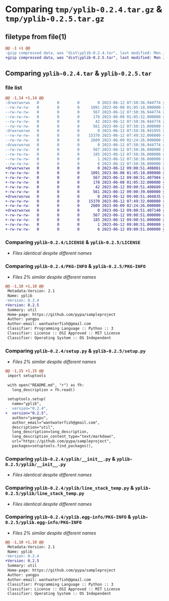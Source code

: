 # Comparing `tmp/yplib-0.2.4.tar.gz` & `tmp/yplib-0.2.5.tar.gz`

## filetype from file(1)

```diff
@@ -1 +1 @@
-gzip compressed data, was "dist\yplib-0.2.4.tar", last modified: Mon Jun 12 07:50:36 2023, max compression
+gzip compressed data, was "dist\yplib-0.2.5.tar", last modified: Mon Jun 12 09:00:51 2023, max compression
```

## Comparing `yplib-0.2.4.tar` & `yplib-0.2.5.tar`

### file list

```diff
@@ -1,14 +1,14 @@
-drwxrwxrwx   0        0        0        0 2023-06-12 07:50:36.944774 yplib-0.2.4/
--rw-rw-rw-   0        0        0     1091 2023-06-08 01:05:18.000000 yplib-0.2.4/LICENSE
--rw-rw-rw-   0        0        0      567 2023-06-12 07:50:36.944774 yplib-0.2.4/PKG-INFO
--rw-rw-rw-   0        0        0      178 2023-06-08 01:05:32.000000 yplib-0.2.4/README.md
--rw-rw-rw-   0        0        0       42 2023-06-12 07:50:36.944774 yplib-0.2.4/setup.cfg
--rw-rw-rw-   0        0        0      561 2023-06-12 07:50:15.000000 yplib-0.2.4/setup.py
-drwxrwxrwx   0        0        0        0 2023-06-12 07:50:36.941955 yplib-0.2.4/yplib/
--rw-rw-rw-   0        0        0    15370 2023-06-12 07:49:32.000000 yplib-0.2.4/yplib/__init__.py
--rw-rw-rw-   0        0        0     2609 2023-06-09 02:24:26.000000 yplib-0.2.4/yplib/line_stack_temp.py
-drwxrwxrwx   0        0        0        0 2023-06-12 07:50:36.944774 yplib-0.2.4/yplib.egg-info/
--rw-rw-rw-   0        0        0      567 2023-06-12 07:50:36.000000 yplib-0.2.4/yplib.egg-info/PKG-INFO
--rw-rw-rw-   0        0        0      185 2023-06-12 07:50:36.000000 yplib-0.2.4/yplib.egg-info/SOURCES.txt
--rw-rw-rw-   0        0        0        1 2023-06-12 07:50:36.000000 yplib-0.2.4/yplib.egg-info/dependency_links.txt
--rw-rw-rw-   0        0        0        6 2023-06-12 07:50:36.000000 yplib-0.2.4/yplib.egg-info/top_level.txt
+drwxrwxrwx   0        0        0        0 2023-06-12 09:00:51.408081 yplib-0.2.5/
+-rw-rw-rw-   0        0        0     1091 2023-06-08 01:05:18.000000 yplib-0.2.5/LICENSE
+-rw-rw-rw-   0        0        0      567 2023-06-12 09:00:51.407904 yplib-0.2.5/PKG-INFO
+-rw-rw-rw-   0        0        0      178 2023-06-08 01:05:32.000000 yplib-0.2.5/README.md
+-rw-rw-rw-   0        0        0       42 2023-06-12 09:00:51.408689 yplib-0.2.5/setup.cfg
+-rw-rw-rw-   0        0        0      561 2023-06-12 09:00:39.000000 yplib-0.2.5/setup.py
+drwxrwxrwx   0        0        0        0 2023-06-12 09:00:51.404835 yplib-0.2.5/yplib/
+-rw-rw-rw-   0        0        0    15370 2023-06-12 07:49:32.000000 yplib-0.2.5/yplib/__init__.py
+-rw-rw-rw-   0        0        0     2609 2023-06-09 02:24:26.000000 yplib-0.2.5/yplib/line_stack_temp.py
+drwxrwxrwx   0        0        0        0 2023-06-12 09:00:51.407140 yplib-0.2.5/yplib.egg-info/
+-rw-rw-rw-   0        0        0      567 2023-06-12 09:00:51.000000 yplib-0.2.5/yplib.egg-info/PKG-INFO
+-rw-rw-rw-   0        0        0      185 2023-06-12 09:00:51.000000 yplib-0.2.5/yplib.egg-info/SOURCES.txt
+-rw-rw-rw-   0        0        0        1 2023-06-12 09:00:51.000000 yplib-0.2.5/yplib.egg-info/dependency_links.txt
+-rw-rw-rw-   0        0        0        6 2023-06-12 09:00:51.000000 yplib-0.2.5/yplib.egg-info/top_level.txt
```

### Comparing `yplib-0.2.4/LICENSE` & `yplib-0.2.5/LICENSE`

 * *Files identical despite different names*

### Comparing `yplib-0.2.4/PKG-INFO` & `yplib-0.2.5/PKG-INFO`

 * *Files 2% similar despite different names*

```diff
@@ -1,10 +1,10 @@
 Metadata-Version: 2.1
 Name: yplib
-Version: 0.2.4
+Version: 0.2.5
 Summary: util
 Home-page: https://github.com/pypa/sampleproject
 Author: yangpu
 Author-email: wantwaterfish@gmail.com
 Classifier: Programming Language :: Python :: 3
 Classifier: License :: OSI Approved :: MIT License
 Classifier: Operating System :: OS Independent
```

### Comparing `yplib-0.2.4/setup.py` & `yplib-0.2.5/setup.py`

 * *Files 2% similar despite different names*

```diff
@@ -1,15 +1,15 @@
 import setuptools
 
 with open("README.md", "r") as fh:
   long_description = fh.read()
 
 setuptools.setup(
   name="yplib",
-  version="0.2.4",
+  version="0.2.5",
   author="yangpu",
   author_email="wantwaterfish@gmail.com",
   description="util",
   long_description=long_description,
   long_description_content_type="text/markdown",
   url="https://github.com/pypa/sampleproject",
   packages=setuptools.find_packages(),
```

### Comparing `yplib-0.2.4/yplib/__init__.py` & `yplib-0.2.5/yplib/__init__.py`

 * *Files identical despite different names*

### Comparing `yplib-0.2.4/yplib/line_stack_temp.py` & `yplib-0.2.5/yplib/line_stack_temp.py`

 * *Files identical despite different names*

### Comparing `yplib-0.2.4/yplib.egg-info/PKG-INFO` & `yplib-0.2.5/yplib.egg-info/PKG-INFO`

 * *Files 2% similar despite different names*

```diff
@@ -1,10 +1,10 @@
 Metadata-Version: 2.1
 Name: yplib
-Version: 0.2.4
+Version: 0.2.5
 Summary: util
 Home-page: https://github.com/pypa/sampleproject
 Author: yangpu
 Author-email: wantwaterfish@gmail.com
 Classifier: Programming Language :: Python :: 3
 Classifier: License :: OSI Approved :: MIT License
 Classifier: Operating System :: OS Independent
```

